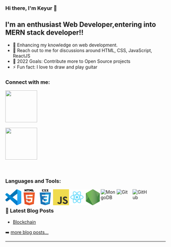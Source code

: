 

### Hi there, I'm Keyur  👋


## I'm an enthusiast Web Developer,entering into MERN stack developer!!
- 🌱 Enhancing my knowledge on web development.
- 💬 Reach out to me for discussions around HTML, CSS, JavaScript, ReactJS
- 🥅 2022 Goals: Contribute more to Open Source projects
- ⚡ Fun fact: I love to draw and play guitar


### Connect with me:

<div>
<a class="links" href="https://www.linkedin.com/in/keyur-shah-899378202/"><img width="100" height="100" class="react-image" src="https://cdn3.iconfinder.com/data/icons/free-social-icons/67/linkedin_circle_color-256.png" alt=""></a>

<a class="links" href="https://keyur-developer.netlify.app/"><img width="100" height="100"  class="react-image" src="https://cdn2.iconfinder.com/data/icons/picons-basic-2/57/basic2-245_curriculum_vitae-256.png" alt=""></a>
</div>

<br />

### Languages and Tools:

<img width="50" height="50"  align="left" alt="Visual Studio Code" width="26px" src="https://raw.githubusercontent.com/github/explore/80688e429a7d4ef2fca1e82350fe8e3517d3494d/topics/visual-studio-code/visual-studio-code.png" />
<img width="50" height="50" align="left" alt="HTML5" width="26px" src="https://raw.githubusercontent.com/github/explore/80688e429a7d4ef2fca1e82350fe8e3517d3494d/topics/html/html.png" />
<img width="50" height="50" align="left" alt="CSS3" width="26px" src="https://raw.githubusercontent.com/github/explore/80688e429a7d4ef2fca1e82350fe8e3517d3494d/topics/css/css.png" />
<img width="50" height="50" align="left" alt="JavaScript" width="26px" src="https://raw.githubusercontent.com/github/explore/80688e429a7d4ef2fca1e82350fe8e3517d3494d/topics/javascript/javascript.png" />
<img width="50" height="50" align="left" alt="React" width="26px" src="https://raw.githubusercontent.com/github/explore/80688e429a7d4ef2fca1e82350fe8e3517d3494d/topics/react/react.png" />
<img width="50" height="50" align="left" alt="Node.js" width="26px" src="https://raw.githubusercontent.com/github/explore/80688e429a7d4ef2fca1e82350fe8e3517d3494d/topics/nodejs/nodejs.png" />
<img width="50" height="50" align="left" alt="MongoDB" width="26px" src="https://cdn4.iconfinder.com/data/icons/logos-brands-5/24/mongodb-256.png" />
<img width="50" height="50" align="left" alt="Git" width="26px" src="https://cdn3.iconfinder.com/data/icons/social-media-2169/24/social_media_social_media_logo_git-256.png" />
<img width="50" height="50" align="left" alt="GitHub" width="26px" src="https://cdn4.iconfinder.com/data/icons/social-media-logos-6/512/71-github-256.png" />

<br />
<br />

### 📕 Latest Blog Posts

<!-- BLOG-POST-LIST:START -->
- [Blockchain](https://keyur-blogs.netlify.app/hello-world/)

<!-- BLOG-POST-LIST:END -->

➡️ [more blog posts...](https://keyur-blogs.netlify.app/)

---

